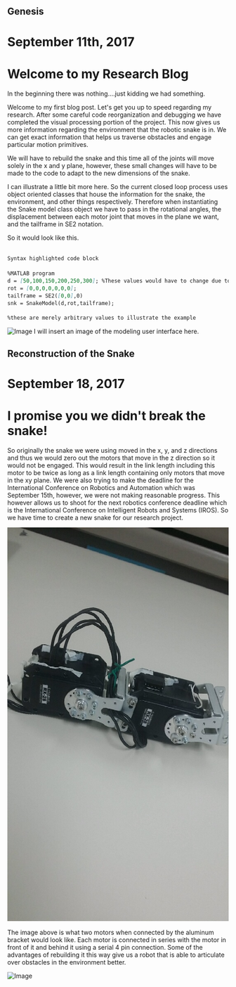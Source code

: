## **Genesis**
# September 11th, 2017
# Welcome to my Research Blog
In the beginning there was nothing....just kidding we had something.

Welcome to my first blog post. Let's get you up to speed regarding my research. After some careful code reorganization and debugging we have completed the visual processing portion of the project. This now gives us more information regarding the environment that the robotic snake is in. We can get exact information that helps us traverse obstacles and engage particular motion primitives.

We will have to rebuild the snake and this time all of the joints will move solely in the x and y plane, however, these small changes will have to be made to the code to adapt to the new dimensions of the snake.

I can illustrate a little bit more here. So the current closed loop process uses object oriented classes that house the information for the snake, the environment, and other things respectively. Therefore when instantiating the Snake model class object we have to pass in the rotational angles, the displacement between each motor joint that moves in the plane we want, and the tailframe in SE2 notation.

So it would look like this.

```markdown

Syntax highlighted code block

%MATLAB program
d = [50,100,150,200,250,300]; %These values would have to change due to the new displacement.  
rot = [0,0,0,0,0,0,0];
tailframe = SE2([0,0],0)
snk = SnakeModel(d,rot,tailframe);

%these are merely arbitrary values to illustrate the example
```



![Image](src)
I will insert an image of the modeling user interface here.


## **Reconstruction of the Snake**
# September 18, 2017
# I promise you we didn't break the snake!

So originally the snake we were using moved in the x, y, and z directions and thus we would zero out the motors that move in the z direction so it would not be engaged. This would result in the link length including this motor to be twice as long as a link length containing only motors that move in the xy plane. We were also trying to make the deadline for the International Conference on Robotics and Automation which was September 15th, however, we were not making reasonable progress. This however allows us to shoot for the next robotics conference deadline which is the International Conference on Intelligent Robots and Systems (IROS). So we have time to create a new snake for our research project.

![Image](pics/2_motor_setup_with_bracket.jpg)

The image above is what two motors when connected by the aluminum bracket would look like. Each motor is connected in series with the motor in front of it and behind it using a serial 4 pin connection. Some of the advantages of rebuilding it this way give us a robot that is able to articulate over obstacles in the environment better.

![Image](pics/Motor_ID_configuration)
